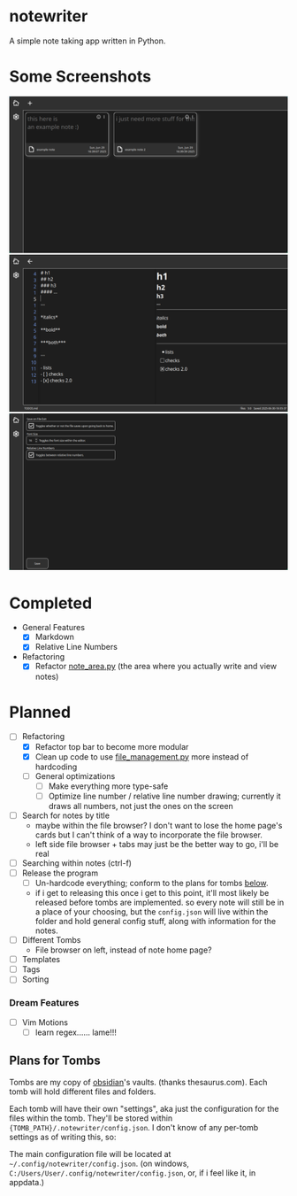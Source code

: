 # notewriter

A simple note taking app written in Python.

# Some Screenshots

![The home page of the editor.](/assets/home_page.png)
![What it looks like when actually editing the notes, in markdown.](/assets/editing_notes.png)
![The settings page.](/assets/settings.png)

# Completed
- General Features
  - [x] Markdown
  - [x] Relative Line Numbers
- Refactoring
  - [x] Refactor [note_area.py](https://github.com/zachakaquack/notewriter/blob/main/note_area.py) (the area where you actually write and view notes)

# Planned
- [ ] Refactoring
  - [x] Refactor top bar to become more modular
  - [x] Clean up code to use [file_management.py](https://github.com/zachakaquack/notewriter/blob/main/file_management.py) more instead of hardcoding
  - [ ] General optimizations
    - [ ] Make everything more type-safe
    - [ ] Optimize line number / relative line number drawing; currently it draws all numbers, not just the ones on the screen
- [ ] Search for notes by title
  - maybe within the file browser? I don't want to lose the home page's cards but I can't think of a way to incorporate the file browser.
  - left side file browser + tabs may just be the better way to go, i'll be real
- [ ] Searching within notes (ctrl-f)
- [ ] Release the program
  - [ ] Un-hardcode everything; conform to the plans for tombs [below](https://github.com/zachakaquack/notewriter/edit/main/README.md#plans-for-tombs).
  - if i get to releasing this once i get to this point, it'll most likely be released before tombs are implemented. so every note will still be in a place of your choosing, but the `config.json` will live within the folder and hold general config stuff, along with information for the notes.
- [ ] Different Tombs
  - File browser on left, instead of note home page?
- [ ] Templates
- [ ] Tags
- [ ] Sorting
### Dream Features
  - [ ] Vim Motions
    - [ ] learn regex...... lame!!!

## Plans for Tombs
Tombs are my copy of [obsidian](https://obsidian.md/)'s vaults. (thanks thesaurus.com). Each tomb will hold different files and folders.

Each tomb will have their own "settings", aka just the configuration for the files within the tomb. They'll be stored within `{TOMB_PATH}/.notewriter/config.json`. I don't know of any per-tomb settings as of writing this, so:

The main configuration file will be located at `~/.config/notewriter/config.json`. (on windows, `C:/Users/User/.config/notewriter/config.json`, or, if i feel like it, in appdata.)
